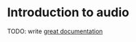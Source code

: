 # Introduction to audio

TODO: write [great documentation](http://jacobian.org/writing/what-to-write/)
